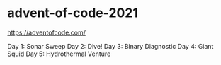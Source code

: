 # advent-of-code-2021

https://adventofcode.com/

Day 1: Sonar Sweep
Day 2: Dive!
Day 3: Binary Diagnostic
Day 4: Giant Squid
Day 5: Hydrothermal Venture

